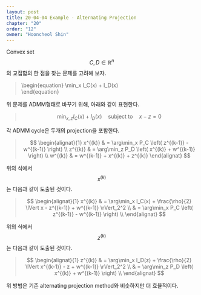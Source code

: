 ```yaml
---
layout: post
title: 20-04-04 Example - Alternating Projection
chapter: "20"
order: "12"
owner: "Hooncheol Shin"
---
```


Convex set $$C,D \in \mathbb{R}^n$$의 교집합의 한 점을 찾는 문제를 고려해 보자.  
>\begin{equation}
\min_x I_C(x) + I_D(x)    
\end{equation}

위 문제를 ADMM형태로 바꾸기 위해, 아래와 같이 표현한다. 
> $$
> \begin{equation}
> \min_{x,z} I_C(x) + I_D(x) \quad \text{subject to} \quad x - z = 0   
> \end{equation}
> $$

각 ADMM cycle은 두개의 projection을 포함한다. 
> $$
> \begin{alignat}{1}
> x^{(k)} & = \arg\min_x P_C \left( z^{(k-1)} - w^{(k-1)} \right) \\
> z^{(k)} & = \arg\min_z P_D \left( x^{(k)} + w^{(k-1)} \right) \\
> w^{(k)} & = w^{(k-1)} + x^{(k)} + z^{(k)}
> \end{alignat}
> $$

위의 식에서 $$x^{(k)}$$는 다음과 같이 도출된 것이다.

> $$
> \begin{alignat}{1}
> x^{(k)} & = \arg\min_x I_C(x) + \frac{\rho}{2} \lVert x - z^{(k-1)} + w^{(k-1)} \rVert_2^2 \\
> & = \arg\min_x P_C \left( z^{(k-1)} - w^{(k-1)} \right) \\
> \end{alignat}
> $$

위의 식에서 $$z^{(k)}$$는 다음과 같이 도출된 것이다.

> $$
> \begin{alignat}{1}
> z^{(k)} & = \arg\min_x I_D(z) + \frac{\rho}{2} \lVert x^{(k-1)} - z + w^{(k-1)} \rVert_2^2 \\
> & = \arg\min_z P_D \left( x^{(k)} + w^{(k-1)} \right) \\
> \end{alignat}
> $$

위 방법은 기존 alternating projection method와 비슷하지만 더 효율적이다.  
